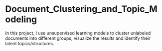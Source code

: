 # Document_Clustering_and_Topic_Modeling

In this project, I use unsupervised learning models to cluster unlabeled documents into different groups, visualize the results and identify their latent topics/structures.
